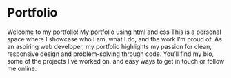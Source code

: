 # Portfolio
Welcome to my portfolio!
My portfolio using html and css
This is a personal space where I showcase who I am, what I do, and the work I’m proud of.
As an aspiring web developer, my portfolio highlights my passion for clean, responsive design and problem-solving through code.
You’ll find my bio, some of the projects I’ve worked on, and easy ways to get in touch or follow me online.
